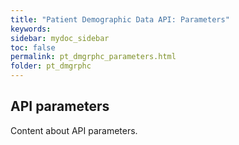 ```yaml
---
title: "Patient Demographic Data API: Parameters"
keywords: 
sidebar: mydoc_sidebar
toc: false
permalink: pt_dmgrphc_parameters.html
folder: pt_dmgrphc
---
```


## API parameters

Content about API parameters.
